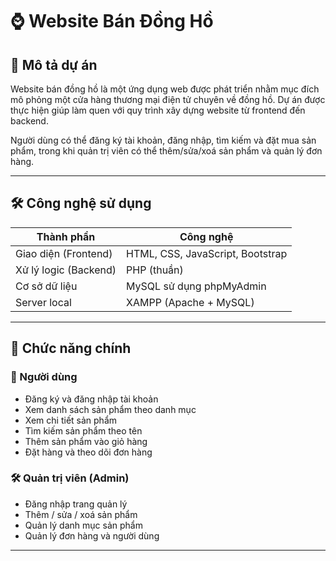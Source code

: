 # ⌚ Website Bán Đồng Hồ 

## 📘 Mô tả dự án

Website bán đồng hồ là một ứng dụng web được phát triển nhằm mục đích mô phỏng một cửa hàng thương mại điện tử chuyên về đồng hồ. Dự án được thực hiện giúp làm quen với quy trình xây dựng website từ frontend đến backend.

Người dùng có thể đăng ký tài khoản, đăng nhập, tìm kiếm và đặt mua sản phẩm, trong khi quản trị viên có thể thêm/sửa/xoá sản phẩm và quản lý đơn hàng.

---

## 🛠️ Công nghệ sử dụng

| Thành phần | Công nghệ |
|------------|-----------|
| Giao diện (Frontend) | HTML, CSS, JavaScript, Bootstrap |
| Xử lý logic (Backend) | PHP (thuần) |
| Cơ sở dữ liệu | MySQL sử dụng phpMyAdmin |
| Server local | XAMPP (Apache + MySQL) |

---

## 🔑 Chức năng chính

### 👥 Người dùng

- Đăng ký và đăng nhập tài khoản
- Xem danh sách sản phẩm theo danh mục
- Xem chi tiết sản phẩm
- Tìm kiếm sản phẩm theo tên
- Thêm sản phẩm vào giỏ hàng
- Đặt hàng và theo dõi đơn hàng

### 🛠️ Quản trị viên (Admin)

- Đăng nhập trang quản lý
- Thêm / sửa / xoá sản phẩm
- Quản lý danh mục sản phẩm
- Quản lý đơn hàng và người dùng

---
